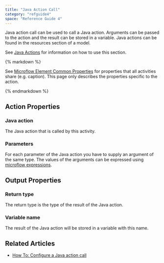 ```yaml
---
title: "Java Action Call"
category: "refguide4"
space: "Reference Guide 4"
---
```

Java action call can be used to call a Java action. Arguments can be passed to the action and the result can be stored in a variable. Java actions can be found in the resources section of a model.

See [Java Actions](Java+Actions) for information on how to use this section.

<div class="alert alert-info">{% markdown %}

See [Microflow Element Common Properties](Microflow+Element+Common+Properties) for properties that all activities share (e.g. caption). This page only describes the properties specific to the action.

{% endmarkdown %}</div>

## Action Properties

### Java action

The Java action that is called by this activity.

### Parameters

For each parameter of the Java action you have to supply an argument of the same type. The values of the arguments can be expressed using [microflow expressions](Microflow+Expressions).

## Output Properties

### Return type

The return type is the type of the result of the Java action.

### Variable name

The result of the Java action will be stored in a variable with this name.

## Related Articles

*   [How To: Configure a Java action call](https://world.mendix.com/display/howto25/Configure+a+Java+action+call)
